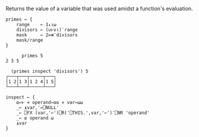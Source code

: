 <section class="function">

Returns the value of a variable that was used amidst a function's evaluation.

```
primes ← {
    range    ← 1↓⍳⍵
    divisors ← (∪⊢∨⍳)¨range
    mask     ← 2=≢¨divisors
    mask/range
}

      primes 5
2 3 5

  (primes inspect 'divisors') 5
┌───┬───┬─────┬───┐
│1 2│1 3│1 2 4│1 5│
└───┴───┴─────┴───┘
```

</section>

<section class="function">

```
inspect ← {
    ⍺←⊢ ⋄ operand←⍺⍺ ⋄ var←⍵⍵
    _← ⍎var,'←⎕NULL'
    _← ⎕FX (var,'←')⎕R('⎕THIS.',var,'←')¨⎕NR 'operand'
    _← ⍺ operand ⍵
    ⍎var
}
```
</section>